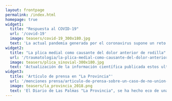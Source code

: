 ```yaml
---
layout: frontpage
permalink: /index.html
homepage: true
widget1:
  title: "Respuesta al COVID-19"
  url: '/covid-19'
  image: teasers/covid-19_300x180.jpg
  text: 'La actual pandemia generada por el coronavirus supone un reto para nuestro sistema de salud y requiere nuestra adaptación para continuar nuestros servicios de manera segura. A continuación mostramos las medidas que hemos tomado y nuestras recomendaciones a todos nuestros pacientes.'
widget2:
  title: "La plica medial como causante del dolor anterior de rodilla"
  url: '/traumatologia/la-plica-medial-como-causante-del-dolor-anterior-de-rodilla-2/'
  image: teasers/plica_sinovial-300x180.jpg
  text: 'Actualización de la información científica publicada estos ultimos años sobre la placa sinovial..'
widget3:
  title: 'Artículo de prensa en "La Provincia"'
  url: '/menciones prensa/articulo-de-prensa-sobre-un-caso-de-no-union-femoral/'
  image: teasers/la_provincia_2018.png
  text: 'El Diario de Las Palmas "La Provincia", se ha hecho eco de una de nuestras intervenciones quirúrgicas empleando tratamientos biológicos que usamos para mejorar y acelerar la consolidación de fracturas en los huesos.'
---
```



